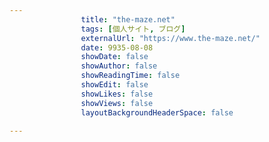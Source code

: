 ---
                title: "the-maze.net"
                tags: [個人サイト, ブログ]
                externalUrl: "https://www.the-maze.net/"
                date: 9935-08-08
                showDate: false
                showAuthor: false
                showReadingTime: false
                showEdit: false
                showLikes: false
                showViews: false
                layoutBackgroundHeaderSpace: false
                ---

